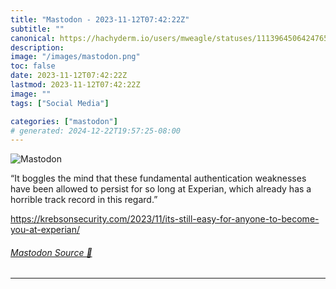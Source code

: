 ```yaml
---
title: "Mastodon - 2023-11-12T07:42:22Z"
subtitle: ""
canonical: https://hachyderm.io/users/mweagle/statuses/111396450642476512
description:
image: "/images/mastodon.png"
toc: false
date: 2023-11-12T07:42:22Z
lastmod: 2023-11-12T07:42:22Z
image: ""
tags: ["Social Media"]

categories: ["mastodon"]
# generated: 2024-12-22T19:57:25-08:00
---
```

![Mastodon](/images/mastodon.png)

<p>“It boggles the mind that these fundamental authentication weaknesses have been allowed to persist for so long at Experian, which already has a horrible track record in this regard.”</p><p><a href="https://krebsonsecurity.com/2023/11/its-still-easy-for-anyone-to-become-you-at-experian/" target="_blank" rel="nofollow noopener noreferrer" translate="no"><span class="invisible">https://</span><span class="ellipsis">krebsonsecurity.com/2023/11/it</span><span class="invisible">s-still-easy-for-anyone-to-become-you-at-experian/</span></a></p>


###### [Mastodon Source 🐘](https://hachyderm.io/@mweagle/111396450642476512)

___
